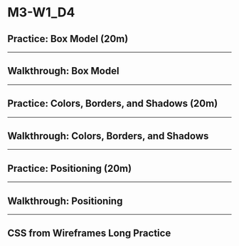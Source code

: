 # M3-W1_D4

## Practice: Box Model (20m)

---

## Walkthrough: Box Model

---

## Practice: Colors, Borders, and Shadows (20m)

---

## Walkthrough: Colors, Borders, and Shadows

---

## Practice: Positioning (20m)

---

## Walkthrough: Positioning

---

## CSS from Wireframes Long Practice
